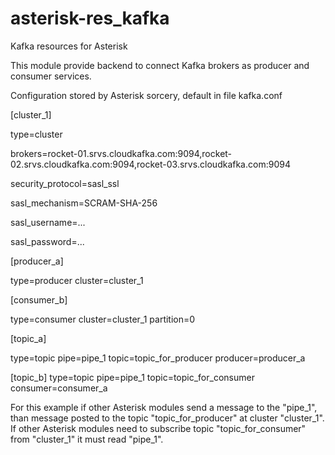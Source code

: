 # asterisk-res_kafka
Kafka resources for Asterisk

This module provide backend to connect Kafka brokers as producer and consumer services.

Configuration stored by Asterisk sorcery, default in file kafka.conf

[cluster_1]

type=cluster

brokers=rocket-01.srvs.cloudkafka.com:9094,rocket-02.srvs.cloudkafka.com:9094,rocket-03.srvs.cloudkafka.com:9094

security_protocol=sasl_ssl

sasl_mechanism=SCRAM-SHA-256

sasl_username=...

sasl_password=...


[producer_a]

type=producer
cluster=cluster_1

[consumer_b]

type=consumer
cluster=cluster_1
partition=0

[topic_a]

type=topic
pipe=pipe_1
topic=topic_for_producer
producer=producer_a

[topic_b]
type=topic
pipe=pipe_1
topic=topic_for_consumer
consumer=consumer_a

For this example if other Asterisk modules send a message to the "pipe_1",
than message posted to the topic "topic_for_producer" at cluster "cluster_1".
If other Asterisk modules need to subscribe topic "topic_for_consumer" from "cluster_1"
it must read "pipe_1".
